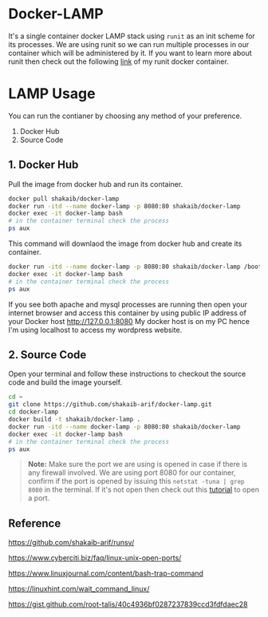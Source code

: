 # Docker-LAMP
It's a single container docker LAMP stack using `runit` as an init scheme for its processes. We are using runit so we can run multiple processes in our container which will be administered by it. If you want to learn more about runit then check out the following [link](https://github.com/shakaib-arif/runsv/) of my runit docker container.

# LAMP Usage
You can run the contianer by choosing any method of your preference.

1. Docker Hub
2. Source Code

## 1. Docker Hub

Pull the image from docker hub and run its container.
```bash
docker pull shakaib/docker-lamp
docker run -itd --name docker-lamp -p 8080:80 shakaib/docker-lamp
docker exec -it docker-lamp bash
# in the container terminal check the process
ps aux
```

This command will downlaod the image from docker hub and create its container.
```bash
docker run -itd --name docker-lamp -p 8080:80 shakaib/docker-lamp /boot
docker exec -it docker-lamp bash
# in the container terminal check the process
ps aux
```

If you see both apache and mysql processes are running then open your internet browser and access this container by using public IP address of your Docker host http://127.0.0.1:8080 
My docker host is on my PC hence I'm using localhost to access my wordpress website.

## 2. Source Code

Open your terminal and follow these instructions to checkout the source code and build the image yourself.

```bash
cd ~
git clone https://github.com/shakaib-arif/docker-lamp.git
cd docker-lamp
docker build -t shakaib/docker-lamp .
docker run -itd --name docker-lamp -p 8080:80 shakaib/docker-lamp
docker exec -it docker-lamp bash
# in the container terminal check the process
ps aux
```

> **Note:** Make sure the port we are using is opened in case if there is any firewall involved. We are using port 8080 for our container, confirm if the port is opened by issuing this `netstat -tuna | grep 8080` in the terminal. If it's not open then check out this [tutorial](https://www.cyberciti.biz/faq/linux-unix-open-ports/) to open a port.


## Reference
https://github.com/shakaib-arif/runsv/

https://www.cyberciti.biz/faq/linux-unix-open-ports/

https://www.linuxjournal.com/content/bash-trap-command

https://linuxhint.com/wait_command_linux/

https://gist.github.com/root-talis/40c4936bf0287237839ccd3fdfdaec28
